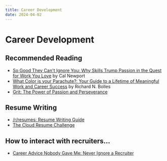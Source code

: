 ```yaml
---
title: Career Development
date: 2024-04-02
---
```


# Career Development

## Recommended Reading

* [So Good They Can't Ignore You: Why Skills Trump Passion in the Quest for Work You Love](https://calnewport.com/writing/) by Cal Newport
* [What Color is your Parachute?: Your Guide to a Lifetime of Meaningful Work and Career Success](https://parachutebook.com/) by Richard N. Bolles
* [Grit: The Power of Passion and Perseverance](https://angeladuckworth.com/grit-book/)

## Resume Writing

* [/r/resumes: Resume Writing Guide](https://www.reddit.com/r/resumes/wiki/index/faq/)
* [The Cloud Resume Challenge](https://cloudresumechallenge.dev/)

## How to interact with recruiters...

* [Career Advice Nobody Gave Me: Never Ignore a Recruiter](https://index.medium.com/career-advice-nobody-gave-me-never-ignore-a-recruiter-4474eac9556)
